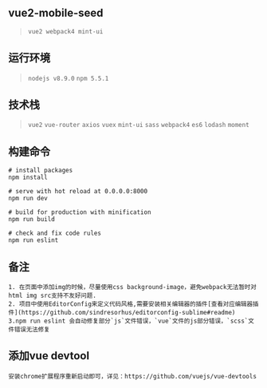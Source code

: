 ## vue2-mobile-seed

> `vue2 webpack4 mint-ui`


## 运行环境

> `nodejs v8.9.0` `npm 5.5.1`


## 技术栈

> `vue2` `vue-router` `axios` `vuex` `mint-ui` `sass` `webpack4` `es6` `lodash` `moment`


## 构建命令

```
# install packages
npm install

# serve with hot reload at 0.0.0.0:8000
npm run dev

# build for production with minification
npm run build

# check and fix code rules
npm run eslint
```


## 备注

```
1. 在页面中添加img的时候，尽量使用css background-image，避免webpack无法暂时对html img src支持不友好问题.
2. 项目中使用EditorConfig来定义代码风格,需要安装相关编辑器的插件[查看对应编辑器插件](https://github.com/sindresorhus/editorconfig-sublime#readme)
3.npm run eslint 会自动修复部分`js`文件错误，`vue`文件的js部分错误，`scss`文件错误无法修复
```


## 添加vue devtool

```
安装chrome扩展程序重新启动即可，详见：https://github.com/vuejs/vue-devtools
```

